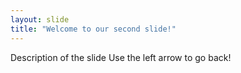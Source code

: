 ```yaml
---
layout: slide
title: "Welcome to our second slide!"
---
```

Description of the slide 
Use the left arrow to go back!
